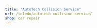 ```yaml
---
title: "AutoTech Collision Service"
url: /toledo/autotech-collision-service/
shop: car repair
---
```

